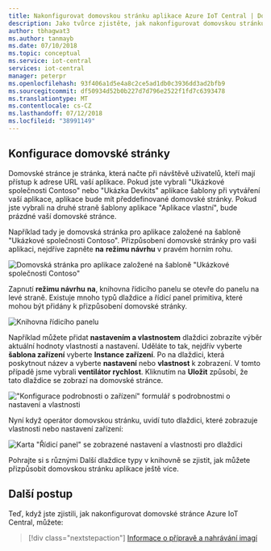 ```yaml
---
title: Nakonfigurovat domovskou stránku aplikace Azure IoT Central | Dokumentace Microsoftu
description: Jako tvůrce zjistěte, jak nakonfigurovat domovskou stránku aplikace Azure IoT Central.
author: tbhagwat3
ms.author: tanmayb
ms.date: 07/10/2018
ms.topic: conceptual
ms.service: iot-central
services: iot-central
manager: peterpr
ms.openlocfilehash: 93f406a1d5e4a8c2ce5ad1db0c3936dd3ad2bfb9
ms.sourcegitcommit: df50934d52b0b227d7d796e2522f1fd7c6393478
ms.translationtype: MT
ms.contentlocale: cs-CZ
ms.lasthandoff: 07/12/2018
ms.locfileid: "38991149"
---
```

## <a name="configuring-homepage"></a>Konfigurace domovské stránky

Domovské stránce je stránka, která načte při návštěvě uživatelů, kteří mají přístup k adrese URL vaší aplikace. Pokud jste vybrali "Ukázkové společnosti Contoso" nebo "Ukázka Devkits" aplikace šablony při vytváření vaší aplikace, aplikace bude mít předdefinované domovské stránky. Pokud jste vybrali na druhé straně šablony aplikace "Aplikace vlastní", bude prázdné vaší domovské stránce.

Například tady je domovská stránka pro aplikace založené na šabloně "Ukázkové společnosti Contoso". Přizpůsobení domovské stránky pro vaši aplikaci, nejdříve zapněte **na** **režimu návrhu** v pravém horním rohu. 

![Domovská stránka pro aplikace založené na šabloně "Ukázkové společnosti Contoso"](media\howto-configure-homepage\image1.png)

Zapnutí **režimu návrhu** **na**, knihovna řídicího panelu se otevře do panelu na levé straně. Existuje mnoho typů dlaždice a řídicí panel primitiva, které mohou být přidány k přizpůsobení domovské stránky.

![Knihovna řídicího panelu](media\howto-configure-homepage\image2.png)

Například můžete přidat **nastavením a vlastnostem** dlaždici zobrazíte výběr aktuální hodnoty vlastností a nastavení. Uděláte to tak, nejdřív vyberte **šablona zařízení** vyberte **Instance zařízení**. Po na dlaždici, která poskytnout název a vyberte **nastavení** nebo **vlastnost** k zobrazení. V tomto případě jsme vybrali **ventilátor rychlost**. Kliknutím na **Uložit** způsobí, že tato dlaždice se zobrazí na domovské stránce.

!["Konfigurace podrobnosti o zařízení" formulář s podrobnostmi o nastavení a vlastnosti](media\howto-configure-homepage\image3.png)

Nyní když operátor domovskou stránku, uvidí tuto dlaždici, které zobrazuje vlastnosti nebo nastavení zařízení:

![Karta "Řídicí panel" se zobrazené nastavení a vlastnosti pro dlaždici](media\howto-configure-homepage\image4.png)

Pohrajte si s různými Další dlaždice typy v knihovně se zjistit, jak můžete přizpůsobit domovskou stránku aplikace ještě více.

## <a name="next-steps"></a>Další postup

Teď, když jste zjistili, jak nakonfigurovat domovské stránce Azure IoT Central, můžete:

> [!div class="nextstepaction"]
> [Informace o přípravě a nahrávání imagí](howto-prepare-images.md)
